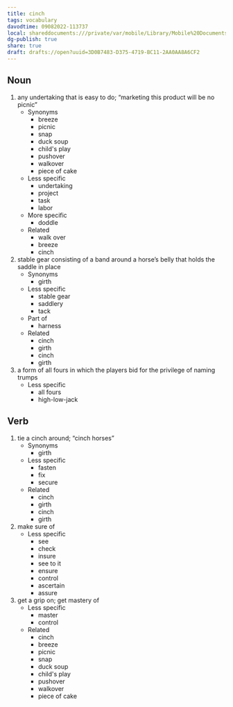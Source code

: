 ```yaml
---
title: cinch
tags: vocabulary
davodtime: 09082022-113737
local: shareddocuments:///private/var/mobile/Library/Mobile%20Documents/iCloud~md~obsidian/Documents/OBSHIDDIAN/drafts/3D0B7483-D375-4719-BC11-2AA0AA8A6CF2.md
dg-publish: true
share: true
draft: drafts://open?uuid=3D0B7483-D375-4719-BC11-2AA0AA8A6CF2
---
```



## Noun

1. any undertaking that is easy to do; “marketing this product will be no picnic”
	- Synonyms
		- breeze
		- picnic
		- snap
		- duck soup
		- child's play
		- pushover
		- walkover
		- piece of cake
	- Less specific
		- undertaking
		- project
		- task
		- labor
	- More specific
		- doddle
	- Related
		- walk over
		- breeze
		- cinch
2. stable gear consisting of a band around a horse’s belly that holds the saddle in place
	- Synonyms
		- girth
	- Less specific
		- stable gear
		- saddlery
		- tack
	- Part of
		- harness
	- Related
		- cinch
		- girth
		- cinch
		- girth
3. a form of all fours in which the players bid for the privilege of naming trumps
	- Less specific
		- all fours
		- high-low-jack

## Verb

1. tie a cinch around; “cinch horses”
	- Synonyms
		- girth
	- Less specific
		- fasten
		- fix
		- secure
	- Related
		- cinch
		- girth
		- cinch
		- girth
2. make sure of
	- Less specific
		- see
		- check
		- insure
		- see to it
		- ensure
		- control
		- ascertain
		- assure
3. get a grip on; get mastery of
	- Less specific
		- master
		- control
	- Related
		- cinch
		- breeze
		- picnic
		- snap
		- duck soup
		- child's play
		- pushover
		- walkover
		- piece of cake

